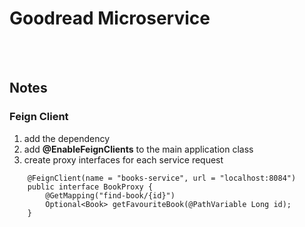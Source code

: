 # Goodread Microservice
<br/><br/>

## Notes
### Feign Client

1. add the dependency
2. add **@EnableFeignClients** to the main application class
3. create proxy interfaces for each service request
```
    @FeignClient(name = "books-service", url = "localhost:8084")
    public interface BookProxy {
        @GetMapping("find-book/{id}")
        Optional<Book> getFavouriteBook(@PathVariable Long id);
    }
```

